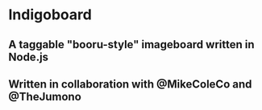# Indigoboard
## A taggable "booru-style" imageboard written in Node.js
## Written in collaboration with @MikeColeCo and @TheJumono
